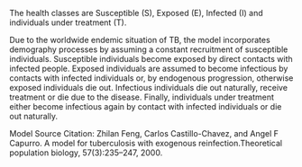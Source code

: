 The health classes are Susceptible (S), Exposed (E), Infected (I) and individuals under treatment (T).

Due to the worldwide endemic situation of TB, the model incorporates demography processes by assuming a constant recruitment of susceptible individuals. Susceptible individuals become exposed by direct contacts with infected people. Exposed individuals are assumed to become infectious by contacts with infected individuals or, by endogenous progression, otherwise exposed individuals die out. Infectious individuals die out naturally, receive treatment or die due to the disease. Finally, individuals under treatment either become infectious again by contact with infected individuals or die out naturally.

Model Source Citation: Zhilan Feng, Carlos Castillo-Chavez, and Angel F Capurro.  A model for tuberculosis with exogenous reinfection.Theoretical population biology, 57(3):235–247, 2000.
